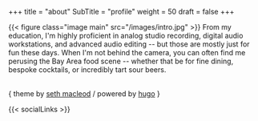 +++
title = "about"
SubTitle = "profile"
weight = 50
draft = false
+++

{{< figure class="image main" src="/images/intro.jpg" >}}
From my education, I'm highly proficient in analog studio recording, digital audio workstations, and advanced audio editing -- but those are mostly just for fun these days. When I'm not behind the camera, you can often find me perusing the Bay Area food scene -- whether that be for fine dining, bespoke cocktails, or incredibly tart sour beers.
<br /><br />
<p>{ theme by <a href="https://www.sethmacleod.com/">seth macleod</a> / powered by <a href="https://www.gohugo.io/">hugo</a> }</p>
{{< socialLinks >}}